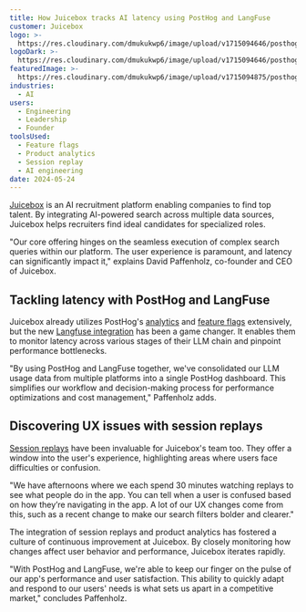 ```yaml
---
title: How Juicebox tracks AI latency using PostHog and LangFuse
customer: Juicebox
logo: >-
  https://res.cloudinary.com/dmukukwp6/image/upload/v1715094646/posthog.com/contents/juicebox_work_logo.jpg
logoDark: >-
  https://res.cloudinary.com/dmukukwp6/image/upload/v1715094646/posthog.com/contents/juicebox_work_logo.jpg
featuredImage: >-
  https://res.cloudinary.com/dmukukwp6/image/upload/v1715094875/posthog.com/contents/juicebox-screenshot.jpg
industries:
  - AI
users:
  - Engineering
  - Leadership
  - Founder
toolsUsed:
  - Feature flags
  - Product analytics
  - Session replay
  - AI engineering
date: 2024-05-24
---
```


[Juicebox](https://juicebox.ai/) is an AI recruitment platform enabling companies to find top talent. By integrating AI-powered search across multiple data sources, Juicebox helps recruiters find ideal candidates for specialized roles.

"Our core offering hinges on the seamless execution of complex search queries within our platform. The user experience is paramount, and latency can significantly impact it," explains David Paffenholz, co-founder and CEO of Juicebox.

## Tackling latency with PostHog and LangFuse

Juicebox already utilizes PostHog's [analytics](/product-analytics) and [feature flags](/feature-flags) extensively, but the new [Langfuse integration](/docs/llm-analytics/langfuse-posthog) has been a game changer. It enables them to monitor latency across various stages of their LLM chain and pinpoint performance bottlenecks.

"By using PostHog and LangFuse together, we've consolidated our LLM usage data from multiple platforms into a single PostHog dashboard. This simplifies our workflow and decision-making process for performance optimizations and cost management," Paffenholz adds.

<BorderWrapper>
<Quote
    imageSource="/images/customers/david-paffenholz.jpeg"
    size="md"
    name="David Paffenholz"
    title="Co-founder and CEO, Juicebox"
    quote={`"Speed is crucial to our user experience. We now have the ability to see which specific prompt has biggest impact on latency."`}
/>
</BorderWrapper>

## Discovering UX issues with session replays

[Session replays](/session-replay) have been invaluable for Juicebox's team too. They offer a window into the user's experience, highlighting areas where users face difficulties or confusion.

"We have afternoons where we each spend 30 minutes watching replays to see what people do in the app. You can tell when a user is confused based on how they’re navigating in the app. A lot of our UX changes come from this, such as a recent change to make our search filters bolder and clearer."

The integration of session replays and product analytics has fostered a culture of continuous improvement at Juicebox. By closely monitoring how changes affect user behavior and performance, Juicebox iterates rapidly.

"With PostHog and LangFuse, we're able to keep our finger on the pulse of our app's performance and user satisfaction. This ability to quickly adapt and respond to our users' needs is what sets us apart in a competitive market," concludes Paffenholz.
